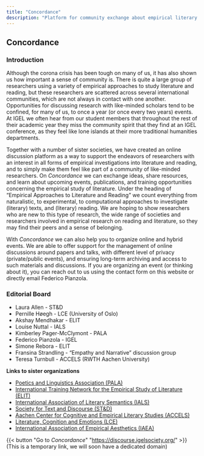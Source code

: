```yaml
---
title: "Concordance"
description: "Platform for community exchange about empirical literary studies"
---
```


## Concordance

### Introduction
Although the corona crisis has been tough on many of us, it has also shown us how important a sense of community is. There is quite a large group of researchers using a variety of empirical approaches to study literature and reading, but these researchers are scattered across several international communities, which are not always in contact with one another. Opportunities for discussing research with like-minded scholars tend to be confined, for many of us, to once a year (or once every two years) events. 
At IGEL we often hear from our student members that throughout the rest of their academic year they miss the community spirit that they find at an IGEL conference, as they feel like lone islands at their more traditional humanities departments.

Together with a number of sister societies, we have created an online discussion platform as a way to support the endeavors of researchers with an interest in all forms of empirical investigations into literature and reading, and to simply make them feel like part of a community of like-minded researchers. On _Concordance_ we can exchange ideas, share resources, and learn about upcoming events, publications, and training opportunities concerning the empirical study of literature. 
Under the heading of “Empirical Approaches to Literature and Reading” we count everything from naturalistic, to experimental, to computational approaches to investigate (literary) texts, and (literary) reading. We are hoping to show researchers who are new to this type of research, the wide range of societies and researchers involved in empirical research on reading and literature, so they may find their peers and a sense of belonging.

With _Concordance_ we can also help you to organize online and hybrid events. We are able to offer support for the management of online discussions around papers and talks, with different level of privacy (private/public events), and ensuring long-term archiving and access to such materials and discussions. If you are organizing an event (or thinking about it), you can reach out to us using the contact form on this website or directly email Federico Pianzola.

### Editorial Board
* Laura Allen - ST&D
* Pernille Høegh - LCE (University of Oslo)
* Akshay Mendhakar - ELIT
* Louise Nuttal - IALS
* Kimberley Pager-McClymont - PALA
* Federico Pianzola - IGEL
* Simone Rebora - ELIT
* Fransina Strandling - “Empathy and Narrative” discussion group
* Teresa Turnbull - ACCELS (RWTH Aachen University)

**Links to sister organizations**
* [Poetics and Linguistics Association (PALA)](http://www.pala.ac.uk/)
* [International Training Network for the Empirical Study of Literature (ELIT)](https://www.elitnetwork.eu/)
* [International Association of Literary Semantics (IALS)](https://ials.ac.uk/)
* [Society for Text and Discourse (ST&D)](http://www.societyfortextanddiscourse.org/)
* [Aachen Center for Cognitive and Empirical Literary Studies (ACCELS)](https://www.accels.rwth-aachen.de/go/id/cidrb/?lidx=1)
* [Literature, Cognition and Emotions (LCE)](https://www.hf.uio.no/english/research/strategic-research-areas/lce/)
* [International Association of Empirical Aesthetics (IAEA)](http://www.science-of-aesthetics.org/)

<!--- [Max Planck Institute for Empirical Aesthetics](https://www.aesthetics.mpg.de/en.html) -->


{{< button "Go to _Concordance_" "https://discourse.igelsociety.org/" >}}
(This is a temporary link, we will soon have a dedicated domain)